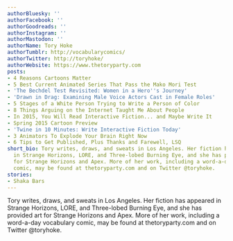 ```yaml
---
authorBluesky: ''
authorFacebook: ''
authorGoodreads: ''
authorInstagram: ''
authorMastodon: ''
authorName: Tory Hoke
authorTumblr: http://vocabularycomics/
authorTwitter: http://toryhoke/
authorWebsite: https://www.thetoryparty.com
posts:
- 4 Reasons Cartoons Matter
- 5 Best Current Animated Series That Pass the Mako Mori Test
- 'The Bechdel Test Revisited: Women in a Hero''s Journey'
- 'Drawn in Drag: Examining Male Voice Actors Cast in Female Roles'
- 5 Stages of a White Person Trying to Write a Person of Color
- 8 Things Arguing on the Internet Taught Me About People
- In 2015, You Will Read Interactive Fiction... and Maybe Write It
- Spring 2015 Cartoon Preview
- 'Twine in 10 Minutes: Write Interactive Fiction Today'
- 3 Animators To Explode Your Brain Right Now
- 6 Tips to Get Published, Plus Thanks and Farewell, LSQ
short_bio: Tory writes, draws, and sweats in Los Angeles. Her fiction has appeared
  in Strange Horizons, LORE, and Three-lobed Burning Eye, and she has provided art
  for Strange Horizons and Apex. More of her work, including a word-a-day vocabulary
  comic, may be found at thetoryparty.com and on Twitter @toryhoke.
stories:
- Shaka Bars
---
```


Tory writes, draws, and sweats in Los Angeles. Her fiction has appeared in Strange Horizons, LORE, and Three-lobed Burning Eye, and she has provided art for Strange Horizons and Apex. More of her work, including a word-a-day vocabulary comic, may be found at thetoryparty.com and on Twitter @toryhoke.